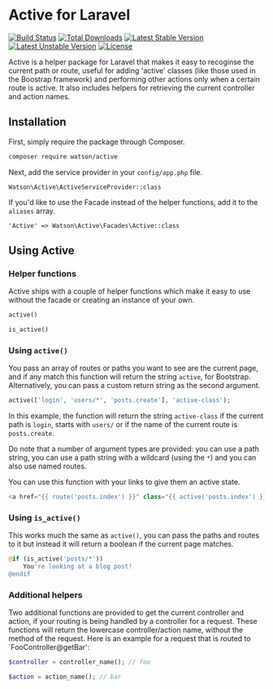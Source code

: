 Active for Laravel
==================

[![Build Status](https://travis-ci.org/dwightwatson/active.png?branch=master)](https://travis-ci.org/dwightwatson/active)
[![Total Downloads](https://poser.pugx.org/watson/active/downloads.svg)](https://packagist.org/packages/watson/active)
[![Latest Stable Version](https://poser.pugx.org/watson/active/v/stable.svg)](https://packagist.org/packages/watson/active)
[![Latest Unstable Version](https://poser.pugx.org/watson/active/v/unstable.svg)](https://packagist.org/packages/watson/active)
[![License](https://poser.pugx.org/watson/active/license.svg)](https://packagist.org/packages/watson/active)

Active is a helper package for Laravel that makes it easy to recoginse the current path or route, useful for adding 'active' classes (like those used in the Boostrap framework) and performing other actions only when a certain route is active. It also includes helpers for retrieving the current controller and action names.

## Installation

First, simply require the package through Composer.

```sh
composer require watson/active
```

Next, add the service provider in your `config/app.php` file.

`Watson\Active\ActiveServiceProvider::class`

If you'd like to use the Facade instead of the helper functions, add it to the `aliases` array.

`'Active' => Watson\Active\Facades\Active::class`

## Using Active

### Helper functions

Active ships with a couple of helper functions which make it easy to use without the facade or creating an instance of your own.

```php
active()

is_active()
```

### Using `active()`

You pass an array of routes or paths you want to see are the current page, and if any match this function will return the string `active`, for Bootstrap. Alternatively, you can pass a custom return string as the second argument.

```php
active(['login', 'users/*', 'posts.create'], 'active-class');
```

In this example, the function will return the string `active-class` if the current path is `login`, starts with `users/` or if the name of the current route is `posts.create`.

Do note that a number of argument types are provided: you can use a path string, you can use a path string with a wildcard (using the `*`) and you can also use named routes.

You can use this function with your links to give them an active state.

```php
<a href="{{ route('posts.index') }}" class="{{ active('posts.index') }}">All posts</a>
```

### Using `is_active()`

This works much the same as `active()`, you can pass the paths and routes to it but instead it will return a boolean if the current page matches. 

```php
@if (is_active('posts/*'))
    You're looking at a blog post!
@endif
```

### Additional helpers

Two additional functions are provided to get the current controller and action, if your routing is being handled by a controller for a request. These functions will return the lowercase controller/action name, without the method of the request. Here is an example for a request that is routed to `FooController@getBar':

```php
$controller = controller_name(); // foo

$action = action_name(); // bar
```